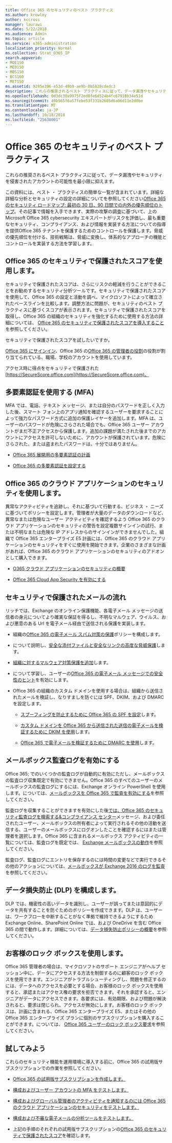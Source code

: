 ```yaml
---
title: Office 365 のセキュリティのベスト プラクティス
ms.author: krowley
author: kccross
manager: laurawi
ms.date: 5/22/2018
ms.audience: Admin
ms.topic: article
ms.service: o365-administration
localization_priority: Normal
ms.collection: Strat_O365_IP
search.appverid:
- MOE150
- MED150
- MBS150
- BCS160
- MET150
ms.assetid: 9295e396-e53d-49b9-ae9b-0b5828cdedc3
description: これらの推奨されるベスト プラクティスに従って、データ漏洩やセキュリティを侵害されたアカウントの可能性を最小限に抑えます。
ms.openlocfilehash: 0d3dc30a9975f2ed8fe6d524b4fc67918b34e51d
ms.sourcegitcommit: 49b565f6a57febe53f331b2605d6a06d11e2d0be
ms.translationtype: MT
ms.contentlocale: ja-JP
ms.lasthandoff: 10/18/2018
ms.locfileid: "25638001"
---
```

# <a name="security-best-practices-for-office-365"></a>Office 365 のセキュリティのベスト プラクティス

これらの推奨されるベスト プラクティスに従って、データ漏洩やセキュリティを侵害されたアカウントの可能性を最小限に抑えます。
  
この資料には、ベスト ・ プラクティスの簡単な一覧が含まれています。詳細な詳細な分析とセキュリティの設定の詳細についてを参照してください[Office 365 のセキュリティ ロードマップ: 最初の 30 日、90 日間での内外の優先順位のトップ](security-roadmap.md)。その記事で情報を入手できます、実際の攻撃の調査に基づいて、上の Microsoft Office 365 cybersecurity エキスパートがリスクを評価し、最も重要なセキュリティ、コンプライアンス、および情報を実装する方法についての指導を提供Office 365 テナントを保護するためのコントロールを保護します。脅威の優先順位を付ける、技術戦略は、脅威に変換し、体系的なアプローチの機能とコントロールを実装する方法を学習します。
  
## <a name="use-office-365-secure-score"></a>Office 365 のセキュリティで保護されたスコアを使用します。

セキュリティで保護されたスコアは、さらにリスクの軽減を行うことができることをお勧めするセキュリティ分析ツールです。セキュリティで保護されたスコアを使用して、Office 365 の設定と活動を調べ、マイクロソフトによって確立されたベースラインを比較します。調整方法に問題が、セキュリティのベスト プラクティスに基づくスコアが表示されます。セキュリティで保護されたスコアを取得し、Office 365 の組織のセキュリティを強化するために使用する方法の詳細については、 [Office 365 のセキュリティで保護されたスコアを導入すること](office-365-secure-score.md)を参照してください。
  
セキュリティで保護されたスコアを試したいですか。
  
[Office 365 にサインイン](https://www.office.com/signin)、Office 365 の[Office 365 の管理者の役割](https://support.office.com/article/da585eea-f576-4f55-a1e0-87090b6aaa9d)の役割が割り当てられている、職場、学校のアカウントを使用しています。
  
アクセス時に得点をセキュリティで保護された[https://SecureScore.office.com](https://SecureScore.office.com)。
  
## <a name="use-multi-factor-authentication-mfa"></a>多要素認証を使用する (MFA)

MFA では、電話、テキスト メッセージ、または自分のパスワードを正しく入力した後、スマート フォン上のアプリ通知を確認するユーザーを要求することによって強力なパスワード方式に追加の保護レイヤーを追加します。MFA は、ユーザーのパスワードが危険にさらされた場合でも、Office 365 ユーザー アカウントがまだ不正アクセスから保護します。追加の課題が満たされた後までのアカウントにアクセスを許可しないために、アカウントが保護されています。危険にさらされた、または盗まれたパスワードは、十分ではありません。
  
- [Office 365 展開用の多要素認証の計画](https://support.office.com/article/043807b2-21db-4d5c-b430-c8a6dee0e6ba)
    
- [Office 365 の多要素認証を設定する](https://support.office.com/article/8f0454b2-f51a-4d9c-bcde-2c48e41621c6)
    
## <a name="use-office-365-cloud-app-security"></a>Office 365 のクラウド アプリケーションのセキュリティを使用します。

異常なアクティビティを追跡し、それに基づいて行動する、ビジネス ・ ニーズに基づいてポリシーを設定します。管理者が大量のデータのダウンロードなど、異常なまたは危険なユーザー アクティビティを確認するよう Office 365 のクラウド アプリケーションのセキュリティの警告を設定複数サインインの試行、または不明なまたは危険な IP アドレスからのサインインができませんでした。組織で Office 365 エンタープライズ E5 計画には、Office 365 のクラウド アプリケーションのセキュリティをすぐに使用を開始できます。企業のさまざまな計画があれば、Office 365 のクラウド アプリケーションのセキュリティのアドオンとして購入できます。
  
- [O365 クラウド アプリケーションのセキュリティの概要](office-365-cas-overview.md)
    
- [Office 365 Cloud App Security を有効にする](turn-on-office-365-cas.md)
    
## <a name="secure-mail-flow"></a>セキュリティで保護されたメールの流れ

リッチでは、Exchange のオンライン保護機能、各電子メール メッセージの送信者の身元についてより確実な保証を得るし、不明なマルウェア、ウイルス、および悪意のある Url を電子メール経由で送信される保護を実装します。
  
- 組織の[Office 365 の電子メール スパム対策の保護](anti-spam-protection.md)ポリシーを構成します。 
    
- について説明し、[安全な添付ファイルと安全なリンクの高度な脅威保護](https://technet.microsoft.com/library/mt148491.aspx)します。
    
- [組織に対するマルウェア対策保護を追加](https://technet.microsoft.com/en-us/library/jj200669%28v=exchg.150%29.aspx)します。
    
- について学習し、ユーザーの[Office 365 の電子メール メッセージでの安全性のヒント](safety-tips-in-office-365.md)を有効にします。 
    
- Office 365 の組織のカスタム ドメインを使用する場合は、組織から送信されたメールを検証し、なりすましを防ぐには SPF、DKIM、および DMARC を設定します。
    
  - [スプーフィングを防止するために Office 365 の SPF を設定](https://docs.microsoft.com/office365/SecurityCompliance/set-up-spf-in-office-365-to-help-prevent-spoofing)します。
    
  - [カスタム ドメインを Office 365 から送信された送信の電子メールを検証するために DKIM を使用](https://docs.microsoft.com/office365/SecurityCompliance/set-up-spf-in-office-365-to-help-prevent-spoofing)します。
    
  - [Office 365 で電子メールを検証するために DMARC を使用](https://technet.microsoft.com/library/mt734386%28v=exchg.150%29.aspx)します。
    
## <a name="enable-mailbox-audit-logging"></a>メールボックス監査ログを有効にする

Office 365; でのいくつかの監査ログが自動的に有効にただし、メールボックスの監査ログ収集既定で有効にできません。Office 365 のすべてのユーザーのメールボックスの監査ログにするには、Exchange オンライン PowerShell を使用します。については、[メールボックスを Office 365 で監査を有効にする](https://go.microsoft.com/fwlink/p/?LinkID=626109)を参照してください。
  
監査ログを収集することができますを有効にした後[では、Office 365 のセキュリティ監査ログを検索する&amp;コンプライアンス センター](search-the-audit-log-in-security-and-compliance.md)メッセージ、および委任されたユーザー、メールボックスの所有者によって実行されるその他の活動を送信する、ユーザーのメールボックスにログオンしたことを確認するにはまたは管理者を選択します。Office 365 に含まれるメールボックス アクティビティの一覧については、監査ログを既定では、 [Exchange メールボックスの動作](search-the-audit-log-in-security-and-compliance.md#exchange-mailbox-activities)を参照してください。
  
監査ログ、監査ログにエントリを保存するのには時間の変更などで実行できるその他のアクションについては、[メールボックスが Exchange 2016 のログを監査](https://technet.microsoft.com/en-us/library/ff459237%28v=exchg.160%29.aspx)を参照してください。
  
## <a name="configure-data-loss-prevention-dlp"></a>データ損失防止 (DLP) を構成します。

DLP では、機密性の高いデータを識別し、ユーザーが誤ってまたは意図的にデータを共有することを防ぐためのポリシーを作成できます。DLP は、ユーザーは、ワークフローを中断することがなく準拠で維持できるようにするため Exchange Online、SharePoint Online では、および OneDrive を含む Office 365 の間で動作します。詳細については、[データ損失防止ポリシーの概要](data-loss-prevention-policies.md)を参照してください。
  
## <a name="use-customer-lockbox"></a>お客様のロック ボックスを使用します。

Office 365 管理者の場合は、マイクロソフトのサポート エンジニアがヘルプ セッション中に、データにアクセスする方法を制御するのに顧客のロック ボックスを使用できます。エンジニアがトラブルシューティングし、問題を修正するのには、データへのアクセスを必要とする場合、お客様のロック ボックスを使用すると、承認またはアクセス権の要求を拒否できます。それを承認すると、エンジニアがデータにアクセスできます。各要求には、有効期限、および問題が解決されると、要求は閉じられ、アクセスが無効にします。お客様のロック ボックスは、計画に含まれる、Office 365 エンタープライズ E5、またはその他の Office 365 エンタープライズ プランに個別のサブスクリプションを購入することができます。については、 [Office 365 ユーザーのロック ボックス要求](https://support.office.com/article/36f9cdd1-e64c-421b-a7e4-4a54d16440a2)を参照してください。
  
## <a name="try-it-yourself"></a>試してみよう
<a name="SecureScore"> </a>

これらのセキュリティ機能を運用環境に導入する前に、Office 365 の試用版サブスクリプションでの作業を参照してください。
  
- [Office 365 の試用版サブスクリプションを作成します。](https://technet.microsoft.com/library/mt736406.aspx)
    
- [構成およびユーザー アカウントの MFA をテストします。](https://technet.microsoft.com/library/mt492459.aspx)
    
- [構成およびグローバル管理者のアクティビティを通知するのには Office 365 のクラウド アプリケーションのセキュリティをテストします。](https://technet.microsoft.com/library/mt757250.aspx)
    
- [構成および不審な電子メールの分析ツールをテストします。](https://technet.microsoft.com/library/mt490479.aspx)
    
- 上記の手順のそれぞれの試用版サブスクリプションの[Office 365 のセキュリティで保護されたスコア](https://securescore.office.com/)を確認します。 
    

